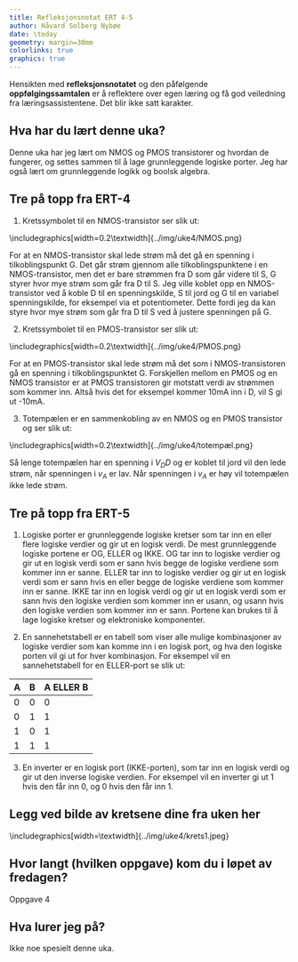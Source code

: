```yaml
---
title: Refleksjonsnotat ERT 4-5
author: Håvard Solberg Nybøe
date: \today
geometry: margin=30mm
colorlinks: true
graphics: true
---
```


Hensikten med **refleksjonsnotatet** og den påfølgende **oppfølgingssamtalen** er å reflektere over egen læring og få god veiledning fra læringsassistentene. Det blir ikke satt karakter.

## Hva har du lært denne uka?

Denne uka har jeg lært om NMOS og PMOS transistorer og hvordan de fungerer, og settes sammen til å lage grunnleggende logiske porter.
Jeg har også lært om grunnleggende logikk og boolsk algebra.

## Tre på topp fra ERT-4

1. Kretssymbolet til en NMOS-transistor ser slik ut:

\includegraphics[width=0.2\textwidth]{../img/uke4/NMOS.png}

For at en NMOS-transistor skal lede strøm må det gå en spenning i tilkoblingspunkt G. Det går strøm gjennom alle tilkoblingspunktene i en NMOS-transistor, men det er bare strømmen fra D som går videre til S, G styrer hvor mye strøm som går fra D til S. Jeg ville koblet opp en NMOS-transistor ved å koble D til en spenningskilde, S til jord og G til en variabel spenningskilde, for eksempel via et potentiometer. Dette fordi jeg da kan styre hvor mye strøm som går fra D til S ved å justere spenningen på G.

2. Kretssymbolet til en PMOS-transistor ser slik ut:

\includegraphics[width=0.2\textwidth]{../img/uke4/PMOS.png}

For at en PMOS-transistor skal lede strøm må det som i NMOS-transistoren gå en spenning i tilkoblingspunktet G. Forskjellen mellom en PMOS og en NMOS transistor er at PMOS transistoren gir motstatt verdi av strømmen som kommer inn. Altså hvis det for eksempel kommer 10mA inn i D, vil S gi ut -10mA.

3. Totempælen er en sammenkobling av en NMOS og en PMOS transistor og ser slik ut:

\includegraphics[width=0.2\textwidth]{../img/uke4/totempæl.png}

Så lenge totempælen har en spenning i $V_DD$ og er koblet til jord vil den lede strøm, når spenningen i $v_A$ er lav. Når spenningen i $v_A$ er høy vil totempælen ikke lede strøm.

## Tre på topp fra ERT-5

1. Logiske porter er grunnleggende logiske kretser som tar inn en eller flere logiske verdier og gir ut en logisk verdi. De mest grunnleggende logiske portene er OG, ELLER og IKKE. OG tar inn to logiske verdier og gir ut en logisk verdi som er sann hvis begge de logiske verdiene som kommer inn er sanne. ELLER tar inn to logiske verdier og gir ut en logisk verdi som er sann hvis en eller begge de logiske verdiene som kommer inn er sanne. IKKE tar inn en logisk verdi og gir ut en logisk verdi som er sann hvis den logiske verdien som kommer inn er usann, og usann hvis den logiske verdien som kommer inn er sann. Portene kan brukes til å lage logiske kretser og elektroniske komponenter.

1. En sannehetstabell er en tabell som viser alle mulige kombinasjoner av logiske verdier som kan komme inn i en logisk port, og hva den logiske porten vil gi ut for hver kombinasjon. For eksempel vil en sannehetstabell for en ELLER-port se slik ut:

| A   | B   | A ELLER B |
| --- | --- | --------- |
| 0   | 0   | 0         |
| 0   | 1   | 1         |
| 1   | 0   | 1         |
| 1   | 1   | 1         |

3. En inverter er en logisk port (IKKE-porten), som tar inn en logisk verdi og gir ut den inverse logiske verdien. For eksempel vil en inverter gi ut 1 hvis den får inn 0, og 0 hvis den får inn 1.

## Legg ved bilde av kretsene dine fra uken her

\includegraphics[width=\textwidth]{../img/uke4/krets1.jpeg}

## Hvor langt (hvilken oppgave) kom du i løpet av fredagen?

Oppgave 4

## Hva lurer jeg på?

Ikke noe spesielt denne uka.

